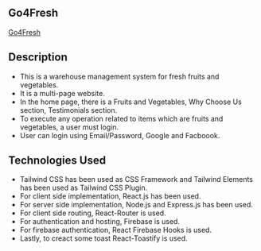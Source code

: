 ## Go4Fresh

[Go4Fresh](https://go4fresh-7ca7a.web.app/)

## Description
* This is a warehouse management system for fresh fruits and vegetables.
* It is a multi-page website.
* In the home page, there is a Fruits and Vegetables, Why Choose Us section, Testimonials section.
* To execute any operation related to items which are fruits and vegetables, a user must login.
* User can login using Email/Password, Google and Facboook.


## Technologies Used
* Tailwind CSS has been used as CSS Framework and Tailwind Elements has been used as Tailwind CSS Plugin. 
* For client side implementation, React.js has been used.
* For server side implementation, Node.js and Express.js has been used.
* For client side routing, React-Router is used.
* For authentication and hosting, Firebase is used.
* For firebase authentication, React Firebase Hooks is used.
* Lastly, to creact some toast React-Toastify is used.